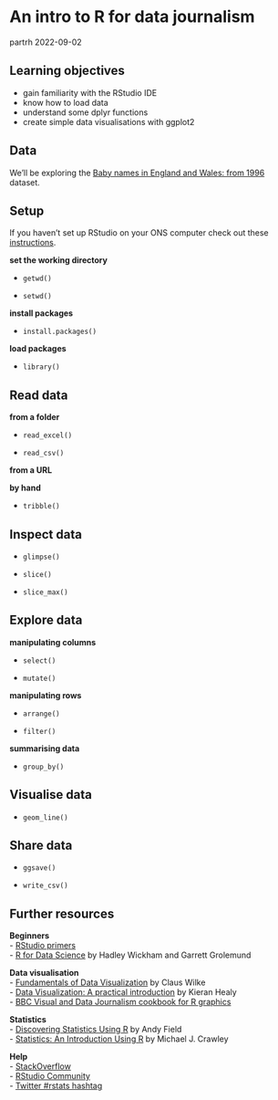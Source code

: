 An intro to R for data journalism
================
partrh
2022-09-02

## Learning objectives

  - gain familiarity with the RStudio IDE  
  - know how to load data  
  - understand some dplyr functions  
  - create simple data visualisations with ggplot2

## Data

We’ll be exploring the [Baby names in England and Wales:
from 1996](https://www.ons.gov.uk/peoplepopulationandcommunity/birthsdeathsandmarriages/livebirths/datasets/babynamesinenglandandwalesfrom1996)
dataset.

## Setup

If you haven’t set up RStudio on your ONS computer check out these
[instructions](https://officenationalstatistics.sharepoint.com/:w:/r/sites/MTHIT/_layouts/15/Doc.aspx?sourcedoc=%7B63CEC66C-C810-451D-B2C5-37560E16A42C%7D&file=R_Setup_Instructions_2019.docx&action=default&mobileredirect=true&DefaultItemOpen=1&cid=f002a8e4-3998-4bc2-b2e6-b7bdee409585).

**set the working directory**

  - `getwd()`

  - `setwd()`

**install packages**

  - `install.packages()`

**load packages**

  - `library()`

## Read data

**from a folder**

  - `read_excel()`

  - `read_csv()`

**from a URL**

**by hand**

  - `tribble()`

## Inspect data

  - `glimpse()`

  - `slice()`

  - `slice_max()`

## Explore data

**manipulating columns**

  - `select()`

  - `mutate()`

**manipulating rows**

  - `arrange()`

  - `filter()`

**summarising data**

  - `group_by()`

## Visualise data

  - `geom_line()`

## Share data

  - `ggsave()`

  - `write_csv()`

## Further resources

**Beginners**  
\- [RStudio primers](https://rstudio.cloud/learn/primers)  
\- [R for Data Science](https://r4ds.had.co.nz/) by Hadley Wickham and
Garrett Grolemund

**Data visualisation**  
\- [Fundamentals of Data Visualization](https://clauswilke.com/dataviz)
by Claus Wilke  
\- [Data Visualization: A practical introduction](http://socviz.co/) by
Kieran Healy  
\- [BBC Visual and Data Journalism cookbook for R
graphics](https://bbc.github.io/rcookbook)

**Statistics**  
\- [Discovering Statistics Using
R](https://us.sagepub.com/en-us/nam/discovering-statistics-using-r-and-rstudio/book261351)
by Andy Field  
\- [Statistics: An Introduction Using
R](https://www.wiley.com/en-gb/Statistics%3A+An+Introduction+Using+R%2C+2nd+Edition-p-9781118941096)
by Michael J. Crawley

**Help**  
\- [StackOverflow](https://stackoverflow.com/questions/tagged/r)  
\- [RStudio Community](https://community.rstudio.com)  
\- [Twitter \#rstats hashtag](https://twitter.com/search?q=%23rstats)
